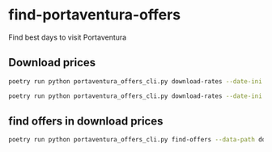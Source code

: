 # find-portaventura-offers
Find best days to visit Portaventura

## Download prices
```bash
poetry run python portaventura_offers_cli.py download-rates --date-ini 2023-10-02 --date-end 2023-10-05 --adults 2 --children 2 --children-ages 6,10 
```

```bash
poetry run python portaventura_offers_cli.py download-rates --date-ini 2023-10-02 --date-end 2023-10-05
```

## find offers in download prices
```bash
poetry run python portaventura_offers_cli.py find-offers --data-path downloaded_data/20231002.json
``` 